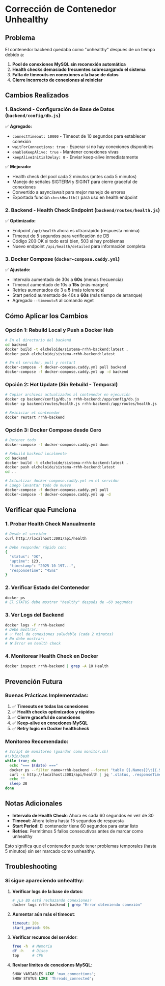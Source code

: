 # Corrección de Contenedor Unhealthy

## Problema
El contenedor backend quedaba como "unhealthy" después de un tiempo debido a:

1. **Pool de conexiones MySQL sin reconexión automática**
2. **Health checks demasiado frecuentes sobrecargando el sistema**
3. **Falta de timeouts en conexiones a la base de datos**
4. **Cierre incorrecto de conexiones al reiniciar**

## Cambios Realizados

### 1. Backend - Configuración de Base de Datos (`backend/config/db.js`)

✅ **Agregado:**
- `connectTimeout: 10000` - Timeout de 10 segundos para establecer conexión
- `waitForConnections: true` - Esperar si no hay conexiones disponibles
- `enableKeepAlive: true` - Mantener conexiones vivas
- `keepAliveInitialDelay: 0` - Enviar keep-alive inmediatamente

✅ **Mejorado:**
- Health check del pool cada 2 minutos (antes cada 5 minutos)
- Manejo de señales SIGTERM y SIGINT para cierre graceful de conexiones
- Convertido a async/await para mejor manejo de errores
- Exportada función `checkHealth()` para uso en health endpoint

### 2. Backend - Health Check Endpoint (`backend/routes/health.js`)

✅ **Optimizado:**
- Endpoint `/api/health` ahora es ultrarrápido (respuesta mínima)
- Timeout de 5 segundos para verificación de DB
- Código 200 OK si todo está bien, 503 si hay problemas
- Nuevo endpoint `/api/health/detailed` para información completa

### 3. Docker Compose (`docker-compose.caddy.yml`)

✅ **Ajustado:**
- Intervalo aumentado de 30s a **60s** (menos frecuencia)
- Timeout aumentado de 10s a **15s** (más margen)
- Retries aumentados de 3 a **5** (más tolerancia)
- Start period aumentado de 40s a **60s** (más tiempo de arranque)
- Agregado `--timeout=5` al comando wget

## Cómo Aplicar los Cambios

### Opción 1: Rebuild Local y Push a Docker Hub

```bash
# En el directorio del backend
cd backend
docker build -t elcheloide/sistema-rrhh-backend:latest .
docker push elcheloide/sistema-rrhh-backend:latest

# En el servidor, pull y restart
docker-compose -f docker-compose.caddy.yml pull backend
docker-compose -f docker-compose.caddy.yml up -d backend
```

### Opción 2: Hot Update (Sin Rebuild - Temporal)

```bash
# Copiar archivos actualizados al contenedor en ejecución
docker cp backend/config/db.js rrhh-backend:/app/config/db.js
docker cp backend/routes/health.js rrhh-backend:/app/routes/health.js

# Reiniciar el contenedor
docker restart rrhh-backend
```

### Opción 3: Docker Compose desde Cero

```bash
# Detener todo
docker-compose -f docker-compose.caddy.yml down

# Rebuild backend localmente
cd backend
docker build -t elcheloide/sistema-rrhh-backend:latest .
docker push elcheloide/sistema-rrhh-backend:latest
cd ..

# Actualizar docker-compose.caddy.yml en el servidor
# Luego levantar todo de nuevo
docker-compose -f docker-compose.caddy.yml pull
docker-compose -f docker-compose.caddy.yml up -d
```

## Verificar que Funciona

### 1. Probar Health Check Manualmente

```bash
# Desde el servidor
curl http://localhost:3001/api/health

# Debe responder rápido con:
{
  "status": "OK",
  "uptime": 123,
  "timestamp": "2025-10-19T...",
  "responseTime": "45ms"
}
```

### 2. Verificar Estado del Contenedor

```bash
docker ps
# El STATUS debe mostrar "healthy" después de ~60 segundos
```

### 3. Ver Logs del Backend

```bash
docker logs -f rrhh-backend
# Debe mostrar:
# ✅ Pool de conexiones saludable (cada 2 minutos)
# No debe mostrar:
# ❌ Error en health check
```

### 4. Monitorear Health Check en Docker

```bash
docker inspect rrhh-backend | grep -A 10 Health
```

## Prevención Futura

### Buenas Prácticas Implementadas:

1. ✅ **Timeouts en todas las conexiones**
2. ✅ **Health checks optimizados y rápidos**
3. ✅ **Cierre graceful de conexiones**
4. ✅ **Keep-alive en conexiones MySQL**
5. ✅ **Retry logic en Docker healthcheck**

### Monitoreo Recomendado:

```bash
# Script de monitoreo (guardar como monitor.sh)
#!/bin/bash
while true; do
  echo "=== $(date) ==="
  docker ps --filter name=rrhh-backend --format "table {{.Names}}\t{{.Status}}"
  curl -s http://localhost:3001/api/health | jq '.status, .responseTime'
  echo ""
  sleep 30
done
```

## Notas Adicionales

- **Intervalo de Health Check**: Ahora es cada 60 segundos en vez de 30
- **Timeout**: Ahora tolera hasta 15 segundos de respuesta
- **Start Period**: El contenedor tiene 60 segundos para estar listo
- **Retries**: Permitimos 5 fallos consecutivos antes de marcar como unhealthy

Esto significa que el contenedor puede tener problemas temporales (hasta 5 minutos) sin ser marcado como unhealthy.

## Troubleshooting

### Si sigue apareciendo unhealthy:

1. **Verificar logs de la base de datos**:
   ```bash
   # ¿La BD está rechazando conexiones?
   docker logs rrhh-backend | grep "Error obteniendo conexión"
   ```

2. **Aumentar aún más el timeout**:
   ```yaml
   timeout: 20s
   start_period: 90s
   ```

3. **Verificar recursos del servidor**:
   ```bash
   free -h  # Memoria
   df -h    # Disco
   top      # CPU
   ```

4. **Revisar límites de conexiones MySQL**:
   ```sql
   SHOW VARIABLES LIKE 'max_connections';
   SHOW STATUS LIKE 'Threads_connected';
   ```
